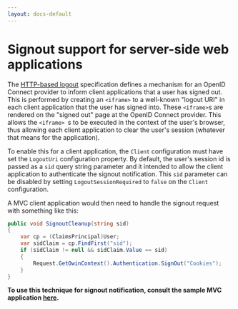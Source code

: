 ```yaml
---
layout: docs-default
---
```


# Signout support for server-side web applications

The [HTTP-based logout](https://openid.net/specs/openid-connect-logout-1_0.html) specification defines a mechanism for an OpenID Connect provider to inform client applications that a user has signed out. This is performed by creating an `<iframe>` to a well-known "logout URI" in each client application that the user has signed into. These `<iframe>`s are rendered on the "signed out" page at the OpenID Connect provider. This allows the `<iframe>
    `s to be executed in the context of the user's browser, thus allowing each client application to clear the user's session (whatever that means for the application).

To enable this for a client application, the `Client` configuration must have set the `LogoutUri` configuration property. By default, the user's session id is passed as a `sid` query string parameter and it intended to allow the client application to authenticate the signout notification. This `sid` parameter can be disabled by setting `LogoutSessionRequired` to `false` on the `Client` configuration.
    
A MVC client application would then need to handle the signout request with something like this:

```csharp
public void SignoutCleanup(string sid)
{
    var cp = (ClaimsPrincipal)User;
    var sidClaim = cp.FindFirst("sid");
    if (sidClaim != null && sidClaim.Value == sid)
    {
        Request.GetOwinContext().Authentication.SignOut("Cookies");
    }
}

```

**To use this technique for signout notification, consult the sample MVC application [here](https://github.com/IdentityServer/IdentityServer3.Samples/blob/master/source/Clients/MVC%20OWIN%20Client/Controllers/HomeController.cs#L50).**
